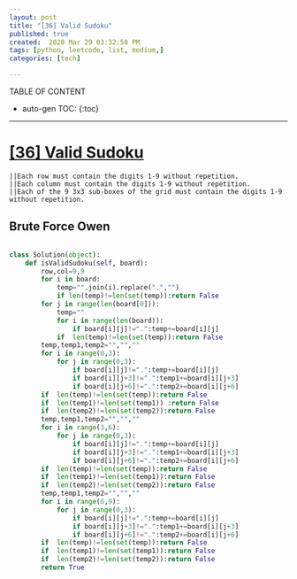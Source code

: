 ```yaml
---
layout: post
title: "[36] Valid Sudoku"
published: true
created:  2020 Mar 29 03:32:50 PM
tags: [python, leetcode, list, medium,]
categories: [tech]

---
```


TABLE OF CONTENT

* auto-gen TOC:
{:toc}

- - -

# [[36] Valid Sudoku](https://leetcode.com/problems/valid-sudoku/)

    ||Each row must contain the digits 1-9 without repetition.   
    ||Each column must contain the digits 1-9 without repetition.
    ||Each of the 9 3x3 sub-boxes of the grid must contain the digits 1-9 without repetition.

   
## Brute Force Owen

```python

class Solution(object):
    def isValidSudoku(self, board):
        row,col=9,9
        for i in board:
            temp="".join(i).replace(".","")
            if len(temp)!=len(set(temp)):return False
        for j in range(len(board[0])):
            temp=""
            for i in range(len(board)):
                if board[i][j]!=".":temp+=board[i][j]
            if  len(temp)!=len(set(temp)):return False
        temp,temp1,temp2="","",""
        for i in range(0,3):
            for j in range(0,3):
                if board[i][j]!=".":temp+=board[i][j]
                if board[i][j+3]!=".":temp1+=board[i][j+3]
                if board[i][j+6]!=".":temp2+=board[i][j+6]
        if  len(temp)!=len(set(temp)):return False
        if  len(temp1)!=len(set(temp1)) :return False
        if  len(temp2)!=len(set(temp2)):return False
        temp,temp1,temp2="","",""
        for i in range(3,6):
            for j in range(0,3):
                if board[i][j]!=".":temp+=board[i][j]
                if board[i][j+3]!=".":temp1+=board[i][j+3]
                if board[i][j+6]!=".":temp2+=board[i][j+6]
        if  len(temp)!=len(set(temp)):return False
        if  len(temp1)!=len(set(temp1)):return False
        if  len(temp2)!=len(set(temp2)):return False
        temp,temp1,temp2="","",""
        for i in range(6,9):
            for j in range(0,3):
                if board[i][j]!=".":temp+=board[i][j]
                if board[i][j+3]!=".":temp1+=board[i][j+3]
                if board[i][j+6]!=".":temp2+=board[i][j+6]
        if  len(temp)!=len(set(temp)):return False
        if  len(temp1)!=len(set(temp1)):return False
        if  len(temp2)!=len(set(temp2)):return False
        return True
        
```


